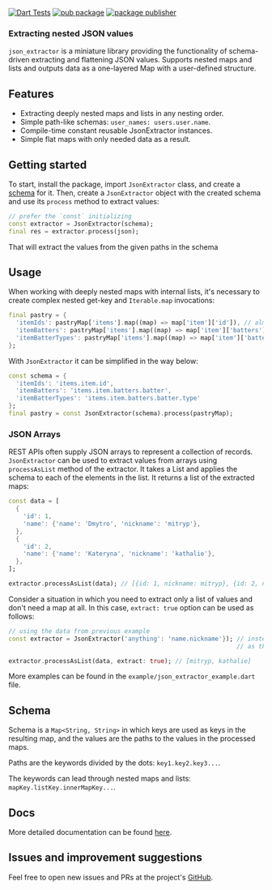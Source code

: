 [![Dart Tests](https://github.com/mitryp/json_extractor/actions/workflows/dart_tests.yml/badge.svg?branch=master)](https://github.com/mitryp/json_extractor/actions/workflows/dart_tests.yml)
[![pub package](https://img.shields.io/pub/v/json_extractor.svg)](https://pub.dev/packages/json_extractor)
[![package publisher](https://img.shields.io/pub/publisher/json_extractor.svg)](https://pub.dev/packages/json_extractor/publisher)

### Extracting nested JSON values

`json_extractor` is a miniature library providing the functionality of schema-driven extracting and flattening JSON values.
Supports nested maps and lists and outputs data as a one-layered Map with a user-defined structure.

## Features

* Extracting deeply nested maps and lists in any nesting order.
* Simple path-like schemas: `user_names: users.user.name`.
* Compile-time constant reusable JsonExtractor instances.
* Simple flat maps with only needed data as a result.

## Getting started

To start, install the package, import `JsonExtractor` class, and create a [schema](#schema) for it.
Then, create a `JsonExtractor` object with the created schema and use its `process` method to extract values:

```dart
// prefer the `const` initializing
const extractor = JsonExtractor(schema);
final res = extractor.process(json);
```

That will extract the values from the given paths in the schema

## Usage

When working with deeply nested maps with internal lists, it's necessary to create complex nested get-key and `Iterable.map`
invocations:

```dart
final pastry = {
  'itemIds': pastryMap['items'].map((map) => map['item']['id']), // almost ok
  'itemBatters': pastryMap['items'].map((map) => map['item']['batters']['batter']), // worse
  'itemBatterTypes': pastryMap['items'].map((map) => map['item']['batters']['batter'].map((bMap) => bMap['type'])) // oh
};
```

With `JsonExtractor` it can be simplified in the way below:
```dart
const schema = {
  'itemIds': 'items.item.id',
  'itemBatters': 'items.item.batters.batter',
  'itemBatterTypes': 'items.item.batters.batter.type'
};
final pastry = const JsonExtractor(schema).process(pastryMap);
```

### JSON Arrays
REST APIs often supply JSON arrays to represent a collection of records. `JsonExtractor` can be used to extract values
from arrays using `processAsList` method of the extractor. It takes a List<dynamic> and applies the schema to each of
the elements in the list. It returns a list of the extracted maps:
```dart
const data = [
  {
    'id': 1,
    'name': {'name': 'Dmytro', 'nickname': 'mitryp'},
  },
  {
    'id': 2,
    'name': {'name': 'Kateryna', 'nickname': 'kathalie'},
  },
];

extractor.processAsList(data); // [{id: 1, nickname: mitryp}, {id: 2, nickname: kathalie}]
```

Consider a situation in which you need to extract only a list of values and don't need a map at all. In this case,
`extract: true` option can be used as follows:
```dart
// using the data from previous example
const extractor = JsonExtractor('anything': 'name.nickname'}); // instead of 'anything' can be literally anything 
                                                               // as this key will be extracted

extractor.processAsList(data, extract: true); // [mitryp, kathalie]
```

More examples can be found in the `example/json_extractor_example.dart` file.

## Schema

Schema is a `Map<String, String>` in which keys are used as keys in the resulting map, and the values are the paths to the
values in the processed maps.

Paths are the keywords divided by the dots: `key1.key2.key3...`.

The keywords can lead through nested maps and lists: `mapKey.listKey.innerMapKey...`.

## Docs
More detailed documentation can be found [here](https://pub.dev/documentation/json_extractor/latest/).

## Issues and improvement suggestions

Feel free to open new issues and PRs at the project's [GitHub](https://github.com/mitryp/json_extractor).
